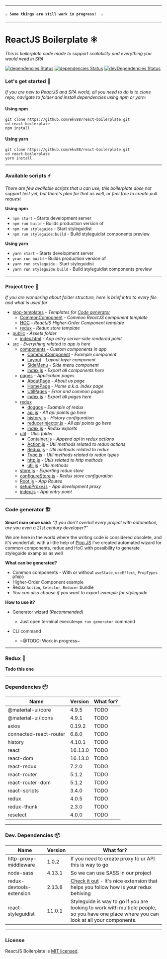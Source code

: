 ----

#### `⚠ Some things are still work in progress!  ⚠`

---

# ReactJS Boilerplate ⚛ 
*This is boilerplate code made to support scalability and everything you would need in SPA*

[![dependencies Status](https://img.shields.io/circleci/build/github/ekv88/react-boilerplate/master.svg)](https://circleci.com/gh/ekv88/react-boilerplate)
[![dependencies Status](https://david-dm.org/ekv88/react-boilerplate/master/status.svg)](https://david-dm.org/ekv88/react-boilerplate/master)
[![devDependencies Status](https://david-dm.org/ekv88/react-boilerplate/master/dev-status.svg)](https://david-dm.org/ekv88/react-boilerplate/master?type=dev)

### Let's get started 🚀
*If you are new to ReactJS and SPA world, all you need to do is to clone repo, navigate to folder and install dependencies using npm or yarn:*
#### Using npm
```shell script
git clone https://github.com/ekv88/react-boilerplate.git
cd react-boilerplate
npm install
```
#### Using yarn
```shell script
git clone https://github.com/ekv88/react-boilerplate.git
cd react-boilerplate
yarn install
```
----
### Available scripts ⚡
*There are few available scripts that u can use, this boilerplate dose not support test yet, but there's plan for that as well, or feel free to create pull request*

**Using npm**
* `npm start` - Starts development server
* `npm run build` - Builds production version of 
* `npm run styleguide` - Start styleguidist
* `npm run styleguide:build` - Build styleguidist components preview

**Using yarn**
* `yarn start` - Starts development server
* `yran run build` - Builds production version of 
* `yarn run styleguide` - Start styleguidist
* `yarn run styleguide:build` - Build styleguidist components preview

---

### Project tree 🌳
*If you are wondering about folder structure, here is brief intro to every file and what is used for*
 * [plop-templates](./plop-templates) - *Templates for [Code generator](#code-generator-)*
    * [CommonComponent](./plop-templates/CommonComponent) - *Common ReactJS component template*
    * [HOC](./plop-templates/HOC) - *ReactJS Higher-Order Component template*
    * [redux](./plop-templates/redux) - *Redux store template*
 * [public](./public) - *Assets folder*
   * [index.html](./public/index.html) - *App entry server-side rendered point*
 * [src](./src) - *Everything related to app is here*
   * [components](./src/components) - *Custom components in app*
     * [CommonComponent](./src/components/CommonComponent) - *Example component*
     * [Layout](./src/components/Layout) - *Layout layer component*
     * [SideMenu](./src/components/SideMenu) - *Side menu component*
     * [index.js](./src/components/index.js) - *Export all components here*
   * [pages](./src/pages) - *Application pages*
     * [AboutPage](./src/pages/AboutPage) - *About us page*
     * [HomePage](./src/pages/HomePage) - *Home a.k.a. index page*
     * [UtilPages](./src/pages/UtilPages) - *Error and common pages*
     * [index.js](./src/pages/index.js) - *Export all pages here*
   * [redux](./src/redux)
     * [doggos](./src/redux/doggos) - *Example of redux*
     * [api.js](./src/redux/api.js) - *All api points go here*
     * [history.js](./src/redux/history.js) - *History configuration*
     * [reducerInjector.js](./src/redux/reducerInjector.js) - *All api points go here*
     * [index.js](./src/redux/index.js) - *Redux exports*
   * [util](./src/util) - *Utils folder*
     * [Container.js](./src/util/Container.js) - *Append api in redux actions*
     * [Action.js](./src/util/Action.js) - *Util methods related to redux actions*
     * [Redux.js](./src/util/Redux.js) - *Util methods related to redux*
     * [Type.js](./src/util/Type.js) - *Util methods related to redux types*
     * [http.js](./src/util/http.js) - *Utils related to http methods*
     * [util.js](./src/util/util.js) - *Util methods*
   * [store.js](./src/store.js) - *Exporting redux store*
   * [configureStore.js](./src/configureStore.js) - *Redux store configuration*
   * [Root.js](./src/Root.js) - *App Routes*
   * [setupProxy.js](./src/setupProxy.js) - *App development proxy*
   * [index.js](./src/index.js) - *App entry point*
   
---

### Code generator 🏗
**Smart man once said:** *"If you don't overkill every project with automation, are you even a 21st century developer?"*

We are here in the world where the writing code is considered obsolete, and it's wonderfull, with a little help of [Plop.JS](https://plopjs.com/) I've created automated wizard for common components, redux and HoC with possibility to generate styleguide examples as well

**What can be generated?**
* Common components - With or without `useState`, `useEffect`, `PropTypes @TODO`
* Higher-Order Component example
* Redux `Action`, `Selector`, `Reducer` bundle
* *You can also choose if you want to export example for styleguide*

**How to use it?**
* Generator wizard *(Recommended)*
    * Just open terminal execute`npm run generator` command
    
    
* CLI command
    * ~@TODO: Work in progress~
   
---

### Redux 🔄

**Todo this one**

---

### Dependencies 📦
| Name                  |Version    | What for?    |
|-----------------------|-----------|--------------|
|@material-ui/core      |4.9.5      |TODO          |
|@material-ui/icons     |4.9.1      |TODO          |
|axios                  |0.19.2     |TODO          |
|connected-react-router |6.8.0      |TODO          |
|history                |4.10.1     |TODO          |
|react                  |16.13.0    |TODO          |
|react-dom              |16.13.0    |TODO          |
|react-redux            |7.2.0      |TODO          |
|react-router           |5.1.2      |TODO          |
|react-router-dom       |5.1.2      |TODO          |
|react-scripts          |3.4.0      |TODO          |
|redux                  |4.0.5      |TODO          |
|redux-thunk            |2.3.0      |TODO          |
|reselect               |4.0.0      |TODO          |

--- 

### Dev. Dependencies 📦
| Name                    | Version   | What for?    |
|-------------------------|-----------|--------------|
|http-proxy-middleware    |1.0.2      |If you need to create proxy to ur API this is way to go|
|node-sass                |4.13.1     |So we can use SASS in our project|
|redux-devtools-extension |2.13.8     |[Check it out](https://github.com/reduxjs/redux-devtools) - It's nice extension that helps you follow how is your redux behiving|
|react-styleguidist       |11.0.1     |Styleguide is way to go if you are looking to work with multiple people, so you have one place where you can look at all your components.|

---

### License

ReactJS Boilerplate is [MIT licensed](./LICENSE).